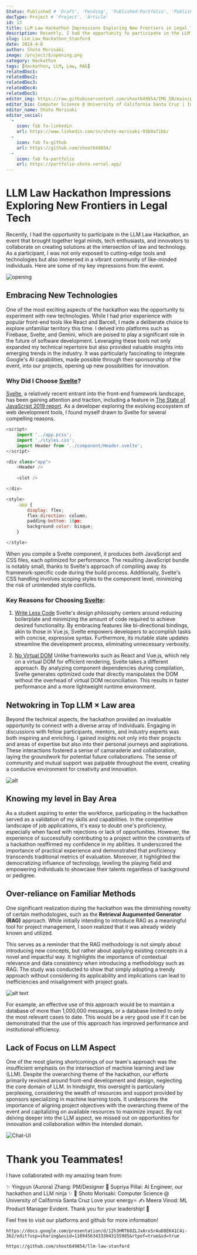 ```yaml
---
Status: Published # 'Draft', 'Pending', 'Published-Portfolio', 'Published-Medium', 'Rewriting'
docType: Project # 'Project', 'Article'
id: 13
title: LLM Law Hackathon Impressions Exploring New Frontiers in Legal Tech
description: Recently, I had the opportunity to participate in the LLM Law Hackathon, an event that brought together legal minds, tech enthusiasts, and innovators to collaborate on creating solutions at the intersection of law and technology. As a participant, I was not only exposed to cutting-edge tools and technologies but also immersed in a vibrant community of like-minded individuals. Here are some of my key impressions from the event.
slug: LLm_Law_Hackathon_Stanford
date: 2024-4-8
author: Shoto Morisaki
image: /project/8/opening.png
category: Hackathon
tags: [Hackathon, LLM, Law, RAG]
relatedDoc1: 
relatedDoc2: 
relatedDoc3: 
relatedDoc4: 
relatedDoc5: 
editor_img: https://raw.githubusercontent.com/shoot649854/IMG_DB/main/profile.webp
editor_bio: Computer Science @ University of California Santa Cruz | Intern @ LiNK
editor_name: Shoto Morisaki
editor_social:
  -
    icon: fab fa-linkedin
    url: https://www.linkedin.com/in/shoto-morisaki-93b0a71bb/
  -
    icon: fab fa-github
    url: https://github.com/shoot649854/
  -
    icon: fab fa-portfolio
    url: https://portfolio-shoto.vercel.app/
---
```










# LLM Law Hackathon Impressions Exploring New Frontiers in Legal Tech
Recently, I had the opportunity to participate in the LLM Law Hackathon, an event that brought together legal minds, tech enthusiasts, and innovators to collaborate on creating solutions at the intersection of law and technology. As a participant, I was not only exposed to cutting-edge tools and technologies but also immersed in a vibrant community of like-minded individuals. Here are some of my key impressions from the event. 

![opening](/project/8/opening.png)

## Embracing New Technologies
One of the most exciting aspects of the hackathon was the opportunity to experiment with new technologies. While I had prior experience with popular front-end tools like React and Barcell, I made a deliberate choice to explore unfamiliar territory this time. I delved into platforms such as Firebase, Svelte, and Gemini, which are poised to play a significant role in the future of software development. Leveraging these tools not only expanded my technical repertoire but also provided valuable insights into emerging trends in the industry. It was particularly fascinating to integrate Google's AI capabilities, made possible through their sponsorship of the event, into our projects, opening up new possibilities for innovation.

### Why Did I Choose [Svelte](https://svelte.dev/)?

[Svelte](https://svelte.dev/), a relatively recent entrant into the front-end framework landscape, has been gaining attention and traction, including a feature in [The State of JavaScript 2019 report](https://2019.stateofjs.com/). As a developer exploring the evolving ecosystem of web development tools, I found myself drawn to Svelte for several compelling reasons.

```javascript
<script>
	import '../app.pcss';
	import './styles.css';
	import Header from '../component/Header.svelte';
</script>

<div class="app">
	<Header />
		
	<slot />

</div>

<style>
	.app {
		display: flex;
		flex-direction: column;
		padding-bottom: 10px;
		background-color: bisque;
	}

</style>
```

When you compile a Svelte component, it produces both JavaScript and CSS files, each optimized for performance. The resulting JavaScript bundle is notably small, thanks to Svelte's approach of compiling away its framework-specific code during the build process. Additionally, Svelte's CSS handling involves scoping styles to the component level, minimizing the risk of unintended style conflicts.

### Key Reasons for Choosing [Svelte](https://svelte.dev/):
1. [Write Less Code](https://svelte.dev/blog/write-less-code)
Svelte's design philosophy centers around reducing boilerplate and minimizing the amount of code required to achieve desired functionality. By embracing features like bi-directional bindings, akin to those in Vue.js, Svelte empowers developers to accomplish tasks with concise, expressive syntax. Furthermore, its mutable state updates streamline the development process, eliminating unnecessary verbosity.

2. [No Virtual DOM](https://svelte.dev/blog/virtual-dom-is-pure-overhead)
Unlike frameworks such as React and Vue.js, which rely on a virtual DOM for efficient rendering, Svelte takes a different approach. By analyzing component dependencies during compilation, Svelte generates optimized code that directly manipulates the DOM without the overhead of virtual DOM reconciliation. This results in faster performance and a more lightweight runtime environment.

## Netwokring in Top LLM × Law area
Beyond the technical aspects, the hackathon provided an invaluable opportunity to connect with a diverse array of individuals. Engaging in discussions with fellow participants, mentors, and industry experts was both inspiring and enriching. I gained insights not only into their projects and areas of expertise but also into their personal journeys and aspirations. These interactions fostered a sense of camaraderie and collaboration, laying the groundwork for potential future collaborations. The sense of community and mutual support was palpable throughout the event, creating a conducive environment for creativity and innovation.

![alt](/post/4/meeting.jpg)

## Knowing my level in Bay Area
As a student aspiring to enter the workforce, participating in the hackathon served as a validation of my skills and capabilities. In the competitive landscape of job applications, it's easy to doubt one's proficiency, especially when faced with rejections or lack of opportunities. However, the experience of successfully contributing to a project within the constraints of a hackathon reaffirmed my confidence in my abilities. It underscored the importance of practical experience and demonstrated that proficiency transcends traditional metrics of evaluation. Moreover, it highlighted the democratizing influence of technology, leveling the playing field and empowering individuals to showcase their talents regardless of background or pedigree.

## Over-reliance on Familiar Methods
One significant realization during the hackathon was the diminishing novelty of certain methodologies, such as the **Retrieval Augumented Generator (RAG)** approach. While initially intending to introduce RAG as a meaningful tool for project management, I soon realized that it was already widely known and utilized. 

This serves as a reminder that the RAG methodology is not simply about introducing new concepts, but rather about applying existing concepts in a novel and impactful way. It highlights the importance of contextual relevance and data consistency when introducing a methodology such as RAG. The study was conducted to show that simply adopting a trendy approach without considering its applicability and implications can lead to inefficiencies and misalignment with project goals.

![alt text](/project/8/arch.jpg)

For example, an effective use of this approach would be to maintain a database of more than 1,000,000 messages, or a database limited to only the most relevant cases to date. This would be a very good use if it can be demonstrated that the use of this approach has improved performance and institutional efficiency.

## Lack of Focus on LLM Aspect
One of the most glaring shortcomings of our team's approach was the insufficient emphasis on the intersection of machine learning and law (LLM). Despite the overarching theme of the hackathon, our efforts primarily revolved around front-end development and design, neglecting the core domain of LLM. In hindsight, this oversight is particularly perplexing, considering the wealth of resources and support provided by sponsors specializing in machine learning tools. It underscores the importance of aligning project objectives with the overarching theme of the event and capitalizing on available resources to maximize impact. By not delving deeper into the LLM aspect, we missed out on opportunities for innovation and collaboration within the intended domain.

![Chat-UI](/project/8/chat-UI.png)

# Thank you Teammates!
I have collaborated with my amazing team from: 

✨ Yingyun (Aurora) Zhang: PM/Designer 
🧠 Supriya Pillai: AI Engineer, our hackathon and LLM ninja ✨
🦉 Shoto Morisaki: Computer Science @ University of California Santa Cruz Love your energy⭐
✍ Meera Vinod: ML Product Manager Evident. Thank you for your leadership! 🌟

Feel free to visit our platforms and github for more information! 

```card
https://docs.google.com/presentation/d/12h3HRT68ZLJxArxSrAuD8EK41C4i-3b2/edit?usp=sharing&ouid=116945634333043155985&rtpof=true&sd=true
```

```card
https://github.com/shoot649854/llm-law-stanford
```

